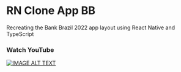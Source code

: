 # RN Clone App BB 
Recreating the Bank Brazil 2022 app layout using React Native and TypeScript

### Watch YouTube
[![IMAGE ALT TEXT](http://img.youtube.com/vi/zK1pG6i2eBQ/0.jpg)](https://www.youtube.com/watch?v=zK1pG6i2eBQ "BB 2022")